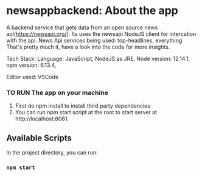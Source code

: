 # newsappbackend: About the app

A backend service that gets data from an open source news api(https://newsapi.org/).
Its uses the newsapi NodeJS client for intercation with the api.
News Api services being used: top-headlines, everything
That's pretty much it, have a look into the code for more insights.

Tech Stack:
Language: JavaScript,
NodeJS as JRE,
Node version: 12.14.1,
npm version: 6.13.4,

Editor used: VSCode

### TO RUN The app on your machine

1. First do npm install to install third party dependencies
2. You can run npm start script at the root to start server at http://localhost:8081.

## Available Scripts

In the project directory, you can run:

### `npm start`
